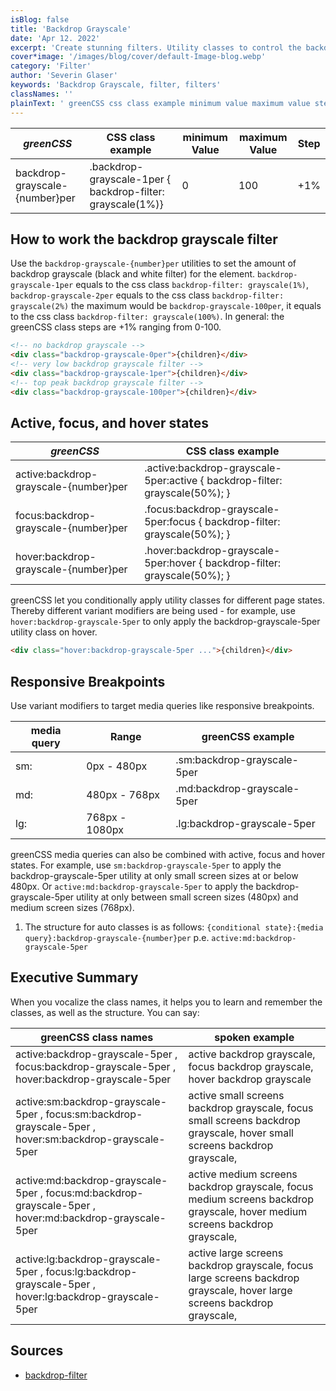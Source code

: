 ```yaml
---
isBlog: false
title: 'Backdrop Grayscale'
date: 'Apr 12. 2022'
excerpt: 'Create stunning filters. Utility classes to control the backdrop grayscale.'
cover*image: '/images/blog/cover/default-Image-blog.webp'
category: 'Filter'
author: 'Severin Glaser'
keywords: 'Backdrop Grayscale, filter, filters'
classNames: ''
plainText: ' greenCSS css class example minimum value maximum value step backdrop-grayscale number per backdrop-grayscale-1per backdrop-filter: grayscale 1% 0 100 +1% how to work the backdrop grayscale filter use the `backdrop-grayscale number per` utilities to set the amount of backdrop grayscale black and white filter for the element `backdrop-grayscale-1per` equals to the css class `backdrop-filter: grayscale 1% ` `backdrop-grayscale-2per` equals to the css class `backdrop-filter: grayscale 2% ` the maximum would be `backdrop-grayscale-100per` it equals to the css class `backdrop-filter: grayscale 100% ` in general: the greenCSS class steps are +1% ranging from 0-100  active focus and hover states greenCSS css class example active:backdrop-grayscale number per active :backdrop-grayscale-5per:active backdrop-filter: grayscale 50% ; focus:backdrop-grayscale number per focus :backdrop-grayscale-5per:focus backdrop-filter: grayscale 50% ; hover:backdrop-grayscale number per hover :backdrop-grayscale-5per:hover backdrop-filter: grayscale 50% ; greenCSS let you conditionally apply utility classes for different page states thereby different variant modifiers are being used for example use `hover:backdrop-grayscale-5per` to only apply the backdrop-grayscale-5per utility class on hover  responsive breakpoints use variant modifiers to target media queries like responsive breakpoints media query range greenCSS example sm: 0px 480px sm:backdrop-grayscale-5per md: 480px 768px md:backdrop-grayscale-5per lg: 768px 1080px lg:backdrop-grayscale-5per greenCSS media queries can also be combined with active focus and hover states for example use `sm:backdrop-grayscale-5per` to apply the backdrop-grayscale-5per utility at only small screen sizes at or below 480px or `active:md:backdrop-grayscale-5per` to apply the backdrop-grayscale-5per utility at only between small screen sizes 480px and medium screen sizes 768px 1 the structure for auto classes is as follows: ` conditional state : media query :backdrop-grayscale number per` p e `active:md:backdrop-grayscale-5per` executive summary when you vocalize the class names it helps you to learn and remember the classes as well as the structure you can say: greenCSS class names spoken example active:backdrop-grayscale-5per focus:backdrop-grayscale-5per hover:backdrop-grayscale-5per active backdrop grayscale focus backdrop grayscale hover backdrop grayscale active:sm:backdrop-grayscale-5per focus:sm:backdrop-grayscale-5per hover:sm:backdrop-grayscale-5per active small screens backdrop grayscale focus small screens backdrop grayscale hover small screens backdrop grayscale active:md:backdrop-grayscale-5per focus:md:backdrop-grayscale-5per hover:md:backdrop-grayscale-5per active medium screens backdrop grayscale focus medium screens backdrop grayscale hover medium screens backdrop grayscale active:lg:backdrop-grayscale-5per focus:lg:backdrop-grayscale-5per hover:lg:backdrop-grayscale-5per active large screens backdrop grayscale focus large screens backdrop grayscale hover large screens backdrop grayscale sources backdrop-filter https: developer mozilla org en-us docs web css backdrop-filter '
---
```


| _greenCSS_                      | CSS class example                                          | minimum Value | maximum Value | Step |
| ------------------------------ | ---------------------------------------------------------- | ------------- | ------------- | ---- |
| backdrop-grayscale-{number}per | .backdrop-grayscale-1per { backdrop-filter: grayscale(1%)} | 0             | 100           | +1%  |

## How to work the backdrop grayscale filter

Use the `backdrop-grayscale-{number}per` utilities to set the amount of backdrop grayscale (black and white filter) for the element. `backdrop-grayscale-1per` equals to the css class `backdrop-filter: grayscale(1%)`, `backdrop-grayscale-2per` equals to the css class `backdrop-filter: grayscale(2%)` the maximum would be `backdrop-grayscale-100per`, it equals to the css class `backdrop-filter: grayscale(100%)`. In general: the greenCSS class steps are +1% ranging from 0-100.

```html
<!-- no backdrop grayscale -->
<div class="backdrop-grayscale-0per">{children}</div>
<!-- very low backdrop grayscale filter -->
<div class="backdrop-grayscale-1per">{children}</div>
<!-- top peak backdrop grayscale filter -->
<div class="backdrop-grayscale-100per">{children}</div>
```

## Active, focus, and hover states

| _greenCSS_                             | CSS class example                                                            |
| ------------------------------------- | ---------------------------------------------------------------------------- |
| active:backdrop-grayscale-{number}per | .active\:backdrop-grayscale-5per:active { backdrop-filter: grayscale(50%); } |
| focus:backdrop-grayscale-{number}per  | .focus\:backdrop-grayscale-5per:focus { backdrop-filter: grayscale(50%); }   |
| hover:backdrop-grayscale-{number}per  | .hover\:backdrop-grayscale-5per:hover { backdrop-filter: grayscale(50%); }   |

greenCSS let you conditionally apply utility classes for different page states. Thereby different variant modifiers are being used - for example, use `hover:backdrop-grayscale-5per` to only apply the backdrop-grayscale-5per utility class on hover.

```html
<div class="hover:backdrop-grayscale-5per ...">{children}</div>
```

## Responsive Breakpoints

Use variant modifiers to target media queries like responsive breakpoints.

| media query | Range          | greenCSS example             |
| ----------- | -------------- | --------------------------- |
| sm:         | 0px - 480px    | .sm:backdrop-grayscale-5per |
| md:         | 480px - 768px  | .md:backdrop-grayscale-5per |
| lg:         | 768px - 1080px | .lg:backdrop-grayscale-5per |

greenCSS media queries can also be combined with active, focus and hover states. For example, use `sm:backdrop-grayscale-5per` to apply the backdrop-grayscale-5per utility at only small screen sizes at or below 480px. Or `active:md:backdrop-grayscale-5per` to apply the backdrop-grayscale-5per utility at only between small screen sizes (480px) and medium screen sizes (768px).

1. The structure for auto classes is as follows: `{conditional state}:{media query}:backdrop-grayscale-{number}per` p.e. `active:md:backdrop-grayscale-5per`

## Executive Summary

When you vocalize the class names, it helps you to learn and remember the classes, as well as the structure. You can say:

| greenCSS class names                                                                                     | spoken example                                                                                                              |
| ------------------------------------------------------------------------------------------------------- | --------------------------------------------------------------------------------------------------------------------------- |
| active:backdrop-grayscale-5per , focus:backdrop-grayscale-5per , hover:backdrop-grayscale-5per          | active backdrop grayscale, focus backdrop grayscale, hover backdrop grayscale                                               |
| active:sm:backdrop-grayscale-5per , focus:sm:backdrop-grayscale-5per , hover:sm:backdrop-grayscale-5per | active small screens backdrop grayscale, focus small screens backdrop grayscale, hover small screens backdrop grayscale,    |
| active:md:backdrop-grayscale-5per , focus:md:backdrop-grayscale-5per , hover:md:backdrop-grayscale-5per | active medium screens backdrop grayscale, focus medium screens backdrop grayscale, hover medium screens backdrop grayscale, |
| active:lg:backdrop-grayscale-5per , focus:lg:backdrop-grayscale-5per , hover:lg:backdrop-grayscale-5per | active large screens backdrop grayscale, focus large screens backdrop grayscale, hover large screens backdrop grayscale,    |

## Sources

- [backdrop-filter](https://developer.mozilla.org/en-US/docs/Web/CSS/backdrop-filter)
